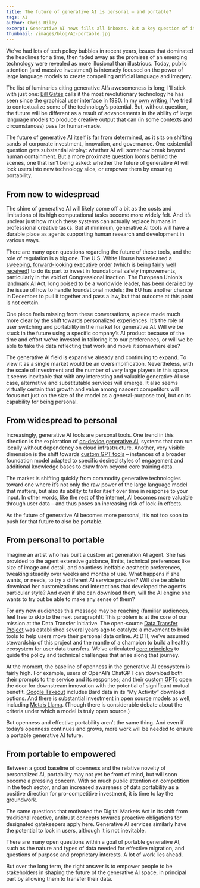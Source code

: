 ```yaml
---
title: The future of generative AI is personal – and portable?
tags: AI
author: Chris Riley
excerpt: Generative AI news fills all inboxes. But a key question of its future isn't yet being asked -- will users be locked in, or will their data be portable?
thumbnail: /images/blog/AI-portable.jpg
---
```


We’ve had lots of tech policy bubbles in recent years, issues that dominated the headlines for a time, then faded away as the promises of an emerging technology were revealed as more illusional than illustrious. Today, public attention (and massive investment) is intensely focused on the power of large language models to create compelling artificial language and imagery.

The list of luminaries citing generative AI’s awesomeness is long; I’ll stick with just one: [Bill Gates](https://www.gatesnotes.com/The-Age-of-AI-Has-Begun?WT.mc_id=20231109150000_AI-Agents_BG-Thr_&WT.tsrc=BGThr&utm_source=pocket_reader) calls it the most revolutionary technology he has seen since the graphical user interface in 1980. In [my own writing](https://techpolicy.press/past-present-future-ai-geopolitics-and-the-global-economy/), I’ve tried to contextualize some of the technology’s potential. But, without question, the future will be different as a result of advancements in the ability of large language models to produce creative output that can (in some contexts and circumstances) pass for human-made.

The future of generative AI itself is far from determined, as it sits on shifting sands of corporate investment, innovation, and governance. One existential question gets substantial airplay: whether AI will somehow break beyond human containment. But a more proximate question looms behind the scenes, one that isn’t being asked: whether the future of generative AI will lock users into new technology silos, or empower them by ensuring portability.

## From new to widespread

The shine of generative AI will likely come off a bit as the costs and limitations of its high computational tasks become more widely felt. And it’s unclear just how much these systems can actually replace humans in professional creative tasks. But at minimum, generative AI tools will have a durable place as agents supporting human research and development in various ways.

There are many open questions regarding the future of these tools, and the role of regulation is a big one. The U.S. White House has released a [sweeping, forward-looking executive order](https://www.whitehouse.gov/briefing-room/statements-releases/2023/10/30/fact-sheet-president-biden-issues-executive-order-on-safe-secure-and-trustworthy-artificial-intelligence/) (which is being [fairly](https://mashable.com/article/openai-response-ai-executive-order-silence#:~:text=The%20Biden%2DHarris%20administration's%20far,development%20of%20its%20AI%20tools.) [well](https://www.msn.com/en-gb/money/other/ai-executive-order-is-a-historic-moment-credo-ceo-singh/vi-AA1jaxSr) [received](https://publicknowledge.org/public-knowledge-applauds-white-house-executive-order-to-safeguard-ai-development/)) to do its part to invest in foundational safety improvements, particularly in the void of Congressional inaction. The European Union’s landmark AI Act, long poised to be a worldwide leader, [has been derailed](https://www.euractiv.com/section/artificial-intelligence/news/eus-ai-act-negotiations-hit-the-brakes-over-foundation-models/) by the issue of how to handle foundational models; the EU has another chance in December to pull it together and pass a law, but that outcome at this point is not certain.

One piece feels missing from these conversations, a piece made much more clear by the shift towards personalized experiences. It’s the role of user switching and portability in the market for generative AI. Will we be stuck in the future using a specific company’s AI product because of the time and effort we’ve invested in tailoring it to our preferences, or will we be able to take the data reflecting that work and move it somewhere else?

The generative AI field is expansive already and continuing to expand. To view it as a single market would be an oversimplification. Nevertheless, with the scale of investment and the number of very large players in this space, it seems inevitable that with any interesting and valuable generative AI use case, alternative and substitutable services will emerge. It also seems virtually certain that growth and value among nascent competitors will focus not just on the size of the model as a general-purpose tool, but on its capability for being personal.

## From widespread to personal

Increasingly, generative AI tools are personal tools. One trend in this direction is the exploration of [on-device generative AI](https://www.axios.com/newsletters/axios-ai-plus-b5dec4be-0efa-41c5-b2e5-b2e747846c56.html?chunk=0#story0), systems that can run locally without dependency on cloud infrastructure. Another, very visible dimension is the shift towards [custom GPT tools](https://www.theverge.com/2023/11/6/23948957/openai-chatgpt-gpt-custom-developer-platform) – instances of a broader foundation model adapted to specific desired styles of engagement and additional knowledge bases to draw from beyond core training data.

The market is shifting quickly from commodity generative technologies toward one where it’s not only the raw power of the large language model that matters, but also its ability to tailor itself over time in response to your input. In other words, like the rest of the internet, AI becomes more valuable through user data – and thus poses an increasing risk of lock-in effects.

As the future of generative AI becomes more personal, it’s not too soon to push for that future to also be portable.

## From personal to portable

Imagine an artist who has built a custom art generation AI agent. She has provided to the agent extensive guidance, limits, technical preferences like size of image and detail, and countless ineffable aesthetic preferences, tweaking steadily over weeks and months of use. What happens if she wants, or needs, to try a different AI service provider? Will she be able to download her customizations and interactions that developed the agent’s particular style? And even if she can download them, will the AI engine she wants to try out be able to make any sense of them?

For any new audiences this message may be reaching (familiar audiences, feel free to skip to the next paragraph!): This problem is at the core of our mission at the Data Transfer Initiative. The open-source [Data Transfer Project](https://dtinit.org/assets/dtp-overview.pdf) was established several years ago to catalyze a movement to build tools to help users move their personal data online. At DTI, we’ve assumed stewardship of this project and the mantle of a champion to build a healthy ecosystem for user data transfers. We’ve articulated [core principles](https://dtinit.org/assets/dti-onepager.pdf) to guide the policy and technical challenges that arise along that journey.

At the moment, the baseline of openness in the generative AI ecosystem is fairly high. For example, users of OpenAI’s ChatGPT can download both their prompts to the service and its responses; and their [custom GPTs](https://openai.com/blog/introducing-gpts) open the door for downstream innovation with the potential of significant mutual benefit. [Google Takeout](https://takeout.google.com/) includes Bard data in its “My Activity” download options. And there is substantial investment in open source models as well, including [Meta’s Llama](https://ai.meta.com/llama/). (Though there is considerable debate about the criteria under which a model is truly open source.)

But openness and effective portability aren’t the same thing. And even if today’s openness continues and grows, more work will be needed to ensure a portable generative AI future.

## From portable to empowered

Between a good baseline of openness and the relative novelty of personalized AI, portability may not yet be front of mind, but will soon become a pressing concern. With so much public attention on competition in the tech sector, and an increased awareness of data portability as a positive direction for pro-competitive investment, it is time to lay the groundwork.

The same questions that motivated the Digital Markets Act in its shift from traditional reactive, antitrust concepts towards proactive obligations for designated gatekeepers apply here. Generative AI services similarly have the potential to lock in users, although it is not inevitable.

There are many open questions within a goal of portable generative AI, such as the nature and types of data needed for effective migration, and questions of purpose and proprietary interests. A lot of work lies ahead.

But over the long term, the right answer is to empower people to be stakeholders in shaping the future of the generative AI space, in principal part by allowing them to transfer their data.
